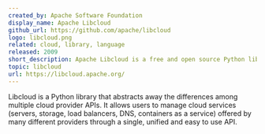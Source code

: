 ```yaml
---
created_by: Apache Software Foundation
display_name: Apache Libcloud
github_url: https://github.com/apache/libcloud
logo: libcloud.png
related: cloud, library, language
released: 2009
short_description: Apache Libcloud is a free and open source Python library for interacting with many of the popular cloud service providers using a unified API.
topic: libcloud
url: https://libcloud.apache.org/
---
```

Libcloud is a Python library that abstracts away the differences among multiple cloud provider APIs. It allows users to manage cloud services (servers, storage, load balancers, DNS, containers as a service) offered by many different providers through a single, unified and easy to use API.
